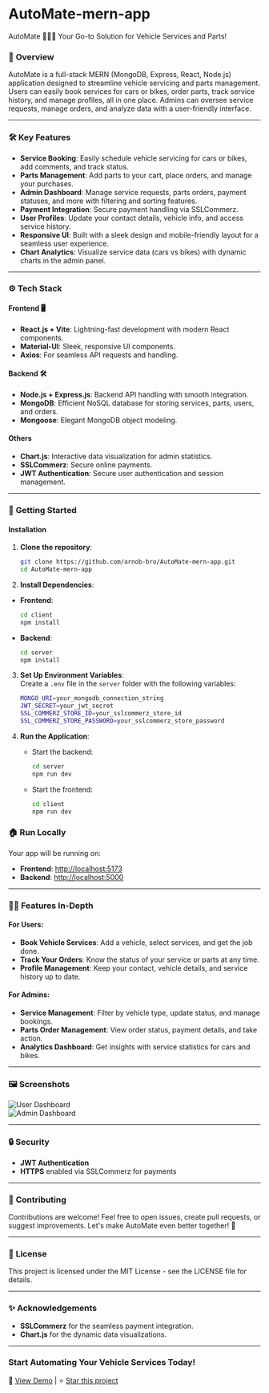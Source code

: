 # AutoMate-mern-app

AutoMate 🚗🔧🛵
Your Go-to Solution for Vehicle Services and Parts!



### 📌 **Overview**  
AutoMate is a full-stack MERN (MongoDB, Express, React, Node.js) application designed to streamline vehicle servicing and parts management. Users can easily book services for cars or bikes, order parts, track service history, and manage profiles, all in one place. Admins can oversee service requests, manage orders, and analyze data with a user-friendly interface.

---

### 🛠️ **Key Features**  
- **Service Booking**: Easily schedule vehicle servicing for cars or bikes, add comments, and track status.  
- **Parts Management**: Add parts to your cart, place orders, and manage your purchases.  
- **Admin Dashboard**: Manage service requests, parts orders, payment statuses, and more with filtering and sorting features.  
- **Payment Integration**: Secure payment handling via SSLCommerz.  
- **User Profiles**: Update your contact details, vehicle info, and access service history.  
- **Responsive UI**: Built with a sleek design and mobile-friendly layout for a seamless user experience.  
- **Chart Analytics**: Visualize service data (cars vs bikes) with dynamic charts in the admin panel.  

---

### ⚙️ **Tech Stack**

#### Frontend 🖥️  
- **React.js + Vite**: Lightning-fast development with modern React components.  
- **Material-UI**: Sleek, responsive UI components.  
- **Axios**: For seamless API requests and handling.  

#### Backend 🛠️  
- **Node.js + Express.js**: Backend API handling with smooth integration.  
- **MongoDB**: Efficient NoSQL database for storing services, parts, users, and orders.  
- **Mongoose**: Elegant MongoDB object modeling.  

#### Others  
- **Chart.js**: Interactive data visualization for admin statistics.  
- **SSLCommerz**: Secure online payments.  
- **JWT Authentication**: Secure user authentication and session management.  

---

### 🚀 **Getting Started**

#### **Installation**
1. **Clone the repository**:
   ```bash
   git clone https://github.com/arnob-bro/AutoMate-mern-app.git
   cd AutoMate-mern-app

2. **Install Dependencies**:
  - **Frontend**:
     ```bash
     cd client
     npm install
   - **Backend**:
     ```bash
     cd server
     npm install

3. **Set Up Environment Variables**:  
   Create a `.env` file in the `server` folder with the following variables:

   ```bash
   MONGO_URI=your_mongodb_connection_string
   JWT_SECRET=your_jwt_secret
   SSL_COMMERZ_STORE_ID=your_sslcommerz_store_id
   SSL_COMMERZ_STORE_PASSWORD=your_sslcommerz_store_password

4. **Run the Application**:
   - Start the backend:
     ```bash
     cd server
     npm run dev
     ```
   - Start the frontend:
     ```bash
     cd client
     npm run dev
     ```

### 🏠 **Run Locally**  
Your app will be running on:  
- **Frontend**: [http://localhost:5173](http://localhost:5173)  
- **Backend**: [http://localhost:5000](http://localhost:5000)  

---

### 👨‍💻 **Features In-Depth**  
#### For Users:
- **Book Vehicle Services**: Add a vehicle, select services, and get the job done.  
- **Track Your Orders**: Know the status of your service or parts at any time.  
- **Profile Management**: Keep your contact, vehicle details, and service history up to date.  

#### For Admins:
- **Service Management**: Filter by vehicle type, update status, and manage bookings.  
- **Parts Order Management**: View order status, payment details, and take action.  
- **Analytics Dashboard**: Get insights with service statistics for cars and bikes.  

---

### 🖼️ **Screenshots**  
![User Dashboard](path/to/user-dashboard-screenshot.png)  
![Admin Dashboard](path/to/admin-dashboard-screenshot.png)  

---

### 🔒 **Security**  
- **JWT Authentication**  
- **HTTPS** enabled via SSLCommerz for payments  

---

### 👥 **Contributing**  
Contributions are welcome! Feel free to open issues, create pull requests, or suggest improvements. Let's make AutoMate even better together! 🚀  

---

### 📄 **License**  
This project is licensed under the MIT License - see the LICENSE file for details.  

---

### ✨ **Acknowledgements**  
- **SSLCommerz** for the seamless payment integration.  
- **Chart.js** for the dynamic data visualizations.  

---

### Start Automating Your Vehicle Services Today!  
🔗 [View Demo](link-to-demo) | ⭐ [Star this project](https://github.com/arnob-bro/AutoMate-mern-app)  


